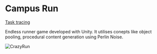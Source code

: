 # Campus Run

[Task tracing](https://trello.com/b/YfJmtDgr/campusdash)

Endless runner game developed with Unity. It utilises conepts like object pooling, procedural content generation using Perlin Noise.

![CrazyRun](https://github.com/IgorSteps/CampusRun/assets/84919282/d3442bc0-ccba-4efb-bcfd-beb1b6c3f76e)
